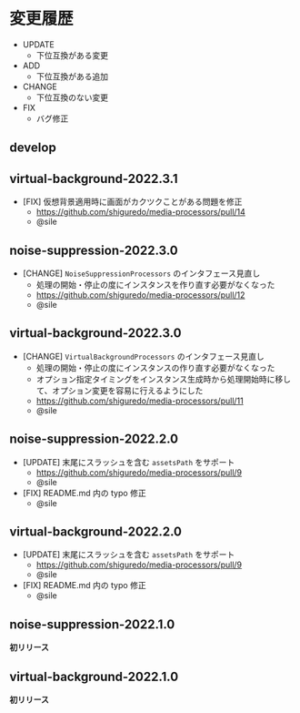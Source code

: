 # 変更履歴

- UPDATE
    - 下位互換がある変更
- ADD
    - 下位互換がある追加
- CHANGE
    - 下位互換のない変更
- FIX
    - バグ修正

## develop

## virtual-background-2022.3.1
- [FIX] 仮想背景適用時に画面がカクツクことがある問題を修正
    - https://github.com/shiguredo/media-processors/pull/14
    - @sile

## noise-suppression-2022.3.0
- [CHANGE] `NoiseSuppressionProcessors` のインタフェース見直し
    - 処理の開始・停止の度にインスタンスを作り直す必要がなくなった
    - https://github.com/shiguredo/media-processors/pull/12
    - @sile

## virtual-background-2022.3.0
- [CHANGE] `VirtualBackgroundProcessors` のインタフェース見直し
    - 処理の開始・停止の度にインスタンスの作り直す必要がなくなった
    - オプション指定タイミングをインスタンス生成時から処理開始時に移して、オプション変更を容易に行えるようにした
    - https://github.com/shiguredo/media-processors/pull/11
    - @sile

## noise-suppression-2022.2.0
- [UPDATE] 末尾にスラッシュを含む `assetsPath` をサポート
    - https://github.com/shiguredo/media-processors/pull/9
    - @sile
- [FIX] README.md 内の typo 修正
    - @sile

## virtual-background-2022.2.0
- [UPDATE] 末尾にスラッシュを含む `assetsPath` をサポート
    - https://github.com/shiguredo/media-processors/pull/9
    - @sile
- [FIX] README.md 内の typo 修正
    - @sile

## noise-suppression-2022.1.0

**初リリース**

## virtual-background-2022.1.0

**初リリース**
